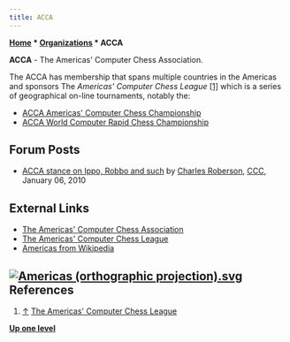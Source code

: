 ```yaml
---
title: ACCA
---
```

**[Home](Home "Home") * [Organizations](Organizations "Organizations") * ACCA**

**ACCA** - The Americas' Computer Chess Association.

The ACCA has membership that spans multiple countries in the Americas and sponsors The *Americas' Computer Chess League* <a id="cite-note-1" href="#cite-ref-1">[1]</a> which is a series of geographical on-line tournaments, notably the:

- [ACCA Americas' Computer Chess Championship](ACCA_Americas%27_Computer_Chess_Championship "ACCA Americas' Computer Chess Championship")
- [ACCA World Computer Rapid Chess Championship](ACCA_World_Computer_Rapid_Chess_Championship "ACCA World Computer Rapid Chess Championship")

## Forum Posts

- [ACCA stance on Ippo, Robbo and such](http://www.talkchess.com/forum/viewtopic.php?t=31506) by [Charles Roberson](Charles_Roberson "Charles Roberson"), [CCC](CCC "CCC"), January 06, 2010

## External Links

- [The Americas' Computer Chess Association](http://aigames.net/ACCA/tacca.html)
- [The Americas' Computer Chess League](http://aigames.net/ACCA/AmericasComputerChessLeague.html)
- [Americas from Wikipedia](https://en.wikipedia.org/wiki/Americas)

## [![Americas (orthographic projection).svg](https://upload.wikimedia.org/wikipedia/commons/thumb/c/ca/Americas_%28orthographic_projection%29.svg/330px-Americas_%28orthographic_projection%29.svg.png)](http://en.wikipedia.org/wiki/Americas) References

1. <a id="cite-ref-1" href="#cite-note-1">↑</a> [The Americas' Computer Chess League](http://aigames.net/ACCA/AmericasComputerChessLeague.html)

**[Up one level](Organizations "Organizations")**


